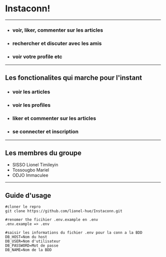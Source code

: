 # Instaconn!

---

- ### voir, liker, commenter sur les articles
- ### rechercher et discuter avec les amis
- ### voir votre profile etc

---

## **Les fonctionalites** qui marche pour l'instant

- ### voir les articles
- ### voir les profiles
- ### liker et commenter sur les articles
- ### se connecter et inscription

---

## Les membres du groupe

- SISSO Lionel Timileyin
- Tossougbo Mariel
- ODJO Immaculee

---

## Guide d'usage

```
#cloner le repro
git clone https://github.com/lionel-hue/Instaconn.git

#renomer the ficihier .env.example en .env
.env.example => .env

#saisir les informations du fichier .env pour la conn a la BDD
DB_HOST=Nom du host 
DB_USER=Nom d'utilisateur
DB_PASSWORD=Mot de passe
DB_NAME=Nom de la BDD
```
